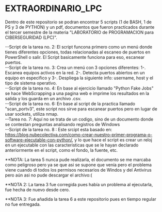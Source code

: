 # EXTRAORDINARIO_LPC
Dentro de este repositorio se podran encontrar 5 scripts (1 de BASH, 1 de PS y 3 de PYTHON) y un pdf, documentos que fueron practicados durante el tercer semestre de la materia "LABORATORIO de PROGRAMACION para CIBERSEGURIDAD (LPC)".  

--Script de la tarea no. 2: El script funcona primero como un menú donde tienes diferentes opciones, todas relacionadas al escaneo de puertos en PowerShell o salir. El Script basicamente funciona para eso, escanear puertos.  
--Script de la tarea no. 3: Crea un menú con 3 opciones diferentes: 1-. Escanea equipos activos en la red. 2-. Detecta puertos abiertos en un equipo en especifico y 3-. Despliega la siguiente info: username, host y el tipo de sistema operativo.  
--Script de la tarea no. 4: En base al ejercicio llamado "Python Fake Jobs" se hace WebScrapping a una pagina web e imprime los resultados en la salida y los guarda en un archivo .csv.  
--Script de la tarea no. 6: En base al script de la practica llamado "scan_portv3", este script nos sirve para escanear puertos pero en lugar de usar sockets, utiliza nmap.  
--Tarea no. 7: Aquí no se trata de un codigo, sino de un documento donde se contestan preguntas analisando registros de Windows  
--Script de la tarea no. 8 : Este srcipt esta basado en: https://blog.nubecolectiva.com/como-crear-nuestro-primer-programa-o-software-ejecutable-con-python/, y lo que hace el script es crear un reloj en un ejecutable con las caracteristicas que se le hayan declarado anteriormente en el script, como el fondo, la fuente, etc. 

**NOTA: La tarea 5 nunca pude realizarla, el documento se me marcaba como peligroso pero ya se que asi se supone que venía pero el problema viene cuando di todos los permisos necesarios de Windos y del Antivirus pero aún asi no pude descargar el archivo:(

**NOTA 2: La tarea 3 fue corregida pues había un problema al ejecutarla, fue hecha de nuevo desde cero.

**NOTA 3: Fue añadida la tarea 6 a este repositorio pues en tiempo regular no fue entregada.
